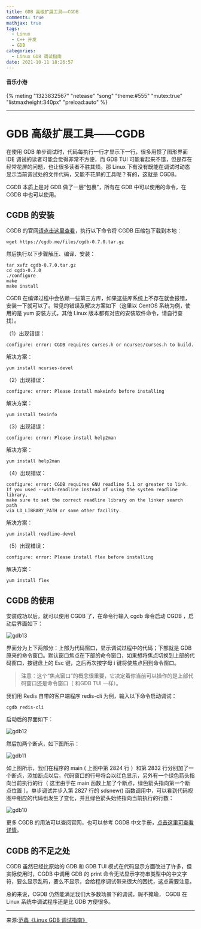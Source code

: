 ```yaml
---
title: GDB 高级扩展工具——CGDB
comments: true
mathjax: true
tags:
  - Linux
  - C++ 开发
  - GDB
categories:
  - Linux GDB 调试指南
date: 2021-10-11 18:26:57
---
```

#### 音乐小港
{% meting "1323832567" "netease" "song" "theme:#555" "mutex:true" "listmaxheight:340px" "preload:auto" %}

---
# GDB 高级扩展工具——CGDB
在使用 GDB 单步调试时，代码每执行一行才显示下一行，很多用惯了图形界面 IDE 调试的读者可能会觉得非常不方便，而 GDB TUI 可能看起来不错，但是存在经常花屏的问题，也让很多读者不胜其烦。那 Linux 下有没有既能在调试时动态显示当前调试处的文件代码，又能不花屏的工具呢？有的，这就是 CGDB。

CGDB 本质上是对 GDB 做了一层“包裹”，所有在 GDB 中可以使用的命令，在 CGDB 中也可以使用。

## CGDB 的安装
CGDB 的官网[请点击这里查看](http://cgdb.github.io/)，执行以下命令将 CGDB 压缩包下载到本地：
```
wget https://cgdb.me/files/cgdb-0.7.0.tar.gz
```
然后执行以下步骤解压、编译、安装：
```
tar xvfz cgdb-0.7.0.tar.gz
cd cgdb-0.7.0
./configure 
make
make install
```
CGDB 在编译过程中会依赖一些第三方库，如果这些库系统上不存在就会报错，安装一下就可以了。常见的错误及解决方案如下（这里以 CentOS 系统为例，使用的是 yum 安装方式，其他 Linux 版本都有对应的安装软件命令，请自行查找）。

（1）出现错误：
```
configure: error: CGDB requires curses.h or ncurses/curses.h to build.
```
解决方案：
```
yum install ncurses-devel
```
（2）出现错误：
```
configure: error: Please install makeinfo before installing
```
解决方案：
```
yum install texinfo
```
（3）出现错误：
```
configure: error: Please install help2man
```
解决方案：
```
yum install help2man
```
（4）出现错误：
```
configure: error: CGDB requires GNU readline 5.1 or greater to link.
If you used --with-readline instead of using the system readline library,
make sure to set the correct readline library on the linker search path
via LD_LIBRARY_PATH or some other facility.
```
解决方案：
```
yum install readline-devel
```
（5）出现错误：
```
configure: error: Please install flex before installing
```
解决方案：
```
yum install flex
```
## CGDB 的使用
安装成功以后，就可以使用 CGDB 了，在命令行输入 cgdb 命令启动 CGDB ，启动后界面如下：

![gdb13](https://cdn.jsdelivr.net/gh/1258360186/image_hosting@master/20211010/gdb13.22udv37761kw.jpg)

界面分为上下两部分：上部为代码窗口，显示调试过程中的代码；下部就是 GDB 原来的命令窗口。默认窗口焦点在下部的命令窗口，如果想将焦点切换到上部的代码窗口，按键盘上的 Esc 键，之后再次按字母 i 键将使焦点回到命令窗口。

> 注意：这个“焦点窗口”的概念很重要，它决定着你当前可以操作的是上部代码窗口还是命令窗口（ 和GDB TUI 一样）。

我们用 Redis 自带的客户端程序 redis-cli 为例，输入以下命令启动调试：
```
cgdb redis-cli
```
启动后的界面如下：

![gdb12](https://cdn.jsdelivr.net/gh/1258360186/image_hosting@master/20211010/gdb12.isyf4m265n4.jpg)

然后加两个断点，如下图所示：

![gdb11](https://cdn.jsdelivr.net/gh/1258360186/image_hosting@master/20211010/gdb11.4140uvvjhcm0.jpg)

如上图所示，我们在程序的 main ( 上图中第 2824 行 ）和第 2832 行分别加了一个断点，添加断点以后，代码窗口的行号将会以红色显示，另外有一个绿色箭头指向当前执行的行（ 这里由于在 main 函数上加了个断点，绿色箭头指向第一个断点位置 ）。单步调试并步入第 2827 行的 sdsnew() 函数调用中，可以看到代码视图中相应的代码也发生了变化，并且绿色箭头始终指向当前执行的行数：

![gdb10](https://cdn.jsdelivr.net/gh/1258360186/image_hosting@master/20211010/gdb10.2o29of6qtpq0.jpg)

更多 CGDB 的用法可以查阅官网，也可以参考 CGDB 中文手册，[点击这里可查看详情](https://github.com/leeyiw/cgdb-manual-in-chinese/blob/master/SUMMARY.md)。

## CGDB 的不足之处
CGDB 虽然已经比原始的 GDB 和 GDB TUI 模式在代码显示方面改进了许多，但实际使用时，CGDB 中调用 GDB 的 print 命令无法显示字符串类型中的中文字符，要么显示乱码，要么不显示，会给程序调试带来很大的困扰，这点需要注意。

总的来说，CGDB 仍然能满足我们大多数场景下的调试，瑕不掩瑜， CGDB 在 Linux 系统中调试程序还是比 GDB 方便很多。

---
来源:[范蠡《Linux GDB 调试指南》](https://gitbook.cn/gitchat/column/5c0e149eedba1b683458fd5f)